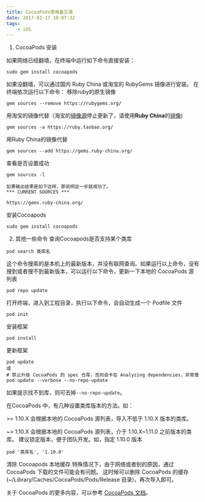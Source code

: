 ```yaml
---
title: CocoaPods使用备忘录
date: 2017-02-17 10:07:32
tags:
	- iOS
---
```


1. CocoaPods 安装

如果网络已经翻墙，在终端中运行如下命令直接安装：

```
sudo gem install cocoapods
```
<!-- more -->

如果没翻墙，可以通过国内 Ruby China 或淘宝的 RubyGems 镜像进行安装。
在终端依次运行以下命令：
移除ruby的原生镜像

```
gem sources --remove https://rubygems.org/
```
用淘宝的镜像代替（淘宝的[镜像源](https://ruby.taobao.org/)停止更新了，请使用**Ruby China**的[镜像](https://gems.ruby-china.org/))

```
gem sources -a https://ruby.taobao.org/
```
用Ruby China的镜像代替
```
gem sources --add https://gems.ruby-china.org/
```
查看是否设置成功
```
gem sources -l

如果输出结果是如下这样，那说明这一步就成功了。
*** CURRENT SOURCES ***

https://gems.ruby-china.org/
```
安装Cocoapods
```
sudo gem install cocoapods
```
2. 其他一些命令
   查询Cocoapods是否支持某个类库
```
pod search 类库名
```
这个命令搜索的是本机上的最新版本，并没有联网查询。如果运行以上命令，没有搜到或者搜不到最新版本，可以运行以下命令，更新一下本地的 CocoaPods 源列表
```
pod repo update
```
打开终端，进入到工程目录，执行以下命令，会自动生成一个 Podfile 文件
```
pod init
```
安装框架
```
pod install
```
更新框架
```
pod update
或
# 禁止升级 CocoaPods 的 spec 仓库，否则会卡在 Analyzing dependencies，非常慢
pod update --verbose --no-repo-update
```
如果提示找不到库，则可去掉`--no-repo-update`。

在CocoaPods 中，有几种设置类库版本的方法。如：

\>= 1.10.X 会根据本地的 CocoaPods 源列表，导入不低于 1.10.X 版本的类库。

~> 1.10.X 会根据本地的 CocoaPods 源列表，介于 1.10.X~1.11.0 之前版本的类库。 建议锁定版本，便于团队开发。如，指定 1.10.0 版本

```
pod '类库名', '1.10.0'
```
清除 Cocoapods 本地缓存
特殊情况下，由于网络或者别的原因，通过 CocoaPods 下载的文件可能会有问题。
这时候可以删除 CocoaPods 的缓存(~/Library/Caches/CocoaPods/Pods/Release 目录)，再次导入即可。

关于 CocoaPods 的更多内容，可以参考 [CocoaPods 文档](https://cocoapods.org/)。